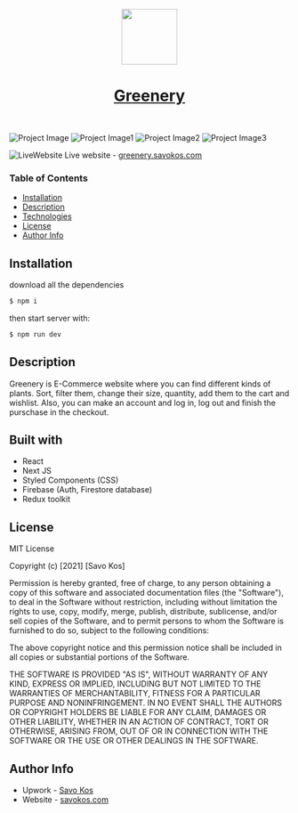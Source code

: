 <p align="center"><a href="https://greenery.savokos.com" target="_blank" rel="noopener noreferrer"><img width="100" src="https://res.cloudinary.com/dicynt7ms/image/upload/v1637852245/important/logo_bbqect.webp"></a></p>
<h1 align="center"><a href="https://greenery.savokos.com" target="_blank" rel="noopener noreferrer">Greenery</a></h1>

<br>

![Project Image](https://res.cloudinary.com/dicynt7ms/image/upload/v1637852261/important/screencapture-greenery-savokos-2021-11-25-15_51_29_u0vkbg.png)
![Project Image1](https://res.cloudinary.com/dicynt7ms/image/upload/v1637852258/important/screencapture-greenery-savokos-plant-gerbera-2021-11-25-15_50_47_dnjcpf.png)
![Project Image2](https://res.cloudinary.com/dicynt7ms/image/upload/v1637852257/important/screencapture-greenery-savokos-cart-2021-11-25-15_52_20_rkaurj.png)
![Project Image3](https://res.cloudinary.com/dicynt7ms/image/upload/v1637852257/important/screencapture-greenery-savokos-checkout-2021-11-25-15_54_51_x0rdur.png)

![LiveWebsite](https://res.cloudinary.com/dicynt7ms/image/upload/w_20,h_20/v1630442590/important/NicePng_website-png_187940_pizwnr.png) <span>Live website - <a href="https://greenery.savokos.com" target="_blank" rel="noopener noreferrer"> greenery.savokos.com</a></span>

### Table of Contents

- [Installation](#installation)
- [Description](#description)
- [Technologies](#technologies)
- [License](#license)
- [Author Info](#author-info)

## Installation

download all the dependencies

```bash
$ npm i
```

then start server with:

```bash
$ npm run dev
```

## Description

Greenery is E-Commerce website where you can find different kinds of plants. Sort, filter them, change their size, quantity, add them to the cart and wishlist. Also, you can make an account and log in, log out and finish the purschase in the checkout.

## Built with

- React
- Next JS
- Styled Components (CSS)
- Firebase (Auth, Firestore database)
- Redux toolkit

## License

MIT License

Copyright (c) [2021] [Savo Kos]

Permission is hereby granted, free of charge, to any person obtaining a copy
of this software and associated documentation files (the "Software"), to deal
in the Software without restriction, including without limitation the rights
to use, copy, modify, merge, publish, distribute, sublicense, and/or sell
copies of the Software, and to permit persons to whom the Software is
furnished to do so, subject to the following conditions:

The above copyright notice and this permission notice shall be included in all
copies or substantial portions of the Software.

THE SOFTWARE IS PROVIDED "AS IS", WITHOUT WARRANTY OF ANY KIND, EXPRESS OR
IMPLIED, INCLUDING BUT NOT LIMITED TO THE WARRANTIES OF MERCHANTABILITY,
FITNESS FOR A PARTICULAR PURPOSE AND NONINFRINGEMENT. IN NO EVENT SHALL THE
AUTHORS OR COPYRIGHT HOLDERS BE LIABLE FOR ANY CLAIM, DAMAGES OR OTHER
LIABILITY, WHETHER IN AN ACTION OF CONTRACT, TORT OR OTHERWISE, ARISING FROM,
OUT OF OR IN CONNECTION WITH THE SOFTWARE OR THE USE OR OTHER DEALINGS IN THE
SOFTWARE.

## Author Info

- Upwork - [Savo Kos](https://links.savokos.com/upwork)
- Website - [savokos.com](https://savokos.com)
